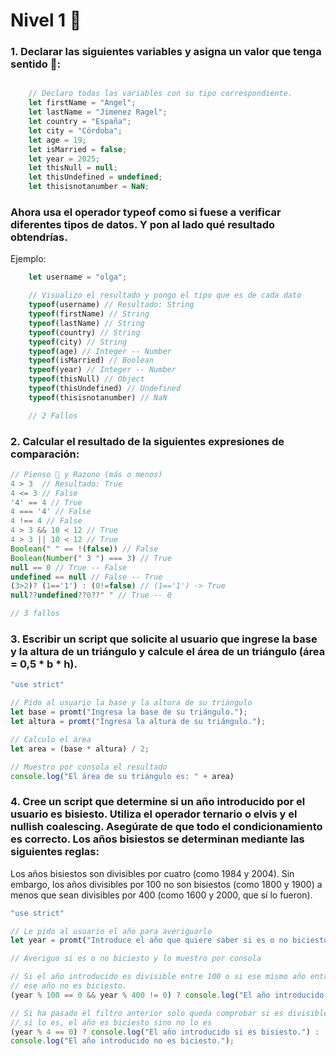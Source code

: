 # Nivel 1 🍼


### 1. Declarar las siguientes variables y asigna un valor que tenga sentido 🧠:
```Javascript  

    // Declaro todas las variables con su tipo correspondiente.
    let firstName = "Angel";
    let lastName = "Jimenez Ragel";
    let country = "España";
    let city = "Córdoba";
    let age = 19;
    let isMarried = false;
    let year = 2025;
    let thisNull = null;
    let thisUndefined = undefined;
    let thisisnotanumber = NaN;

```
            
### Ahora usa el operador typeof como si fuese a verificar diferentes tipos de datos. Y pon al lado qué resultado obtendrías.
Ejemplo:

```Javascript 
    let username = "olga";

    // Visualizo el resultado y pongo el tipo que es de cada dato
    typeof(username) // Resultado: String
    typeof(firstName) // String
    typeof(lastName) // String
    typeof(country) // String
    typeof(city) // String
    typeof(age) // Integer -- Number
    typeof(isMarried) // Boolean
    typeof(year) // Integer -- Number
    typeof(thisNull) // Object
    typeof(thisUndefined) // Undefined
    typeof(thisisnotanumber) // NaN

    // 2 Fallos

```


### 2. Calcular el resultado de la siguientes expresiones de comparación:
```Javascript 
// Pienso 🧠 y Razono (más o menos)
4 > 3  // Resultado: True
4 <= 3 // False
'4' == 4 // True
4 === '4' // False
4 !== 4 // False
4 > 3 && 10 < 12 // True
4 > 3 || 10 < 12 // True
Boolean(" " == !(false)) // False
Boolean(Number(" 3 ") === 3) // True
null == 0 // True -- False
undefined == null // False -- True
(3>2)? (1=='1') : (0!=false) // (1=='1') -> True
null??undefined??0??" " // True -- 0

// 3 fallos

```

### 3. Escribir un script que solicite al usuario que ingrese la base y la altura de un triángulo y calcule el área de un triángulo (área = 0,5 * b * h).

```Javascript 
"use strict"

// Pido al usuario la base y la altura de su triángulo
let base = promt("Ingresa la base de su triángulo.");
let altura = promt("Ingresa la altura de su triángulo.");

// Calculo el área
let area = (base * altura) / 2;

// Muestro por consola el resultado
console.log("El área de su triángulo es: " + area)

```

### 4. Cree un script que determine si un año introducido por el usuario es bisiesto. Utiliza el operador ternario o elvis y el nullish coalescing. Asegúrate de que todo el condicionamiento es correcto. Los años bisiestos se determinan mediante las siguientes reglas:

Los años bisiestos son divisibles por cuatro (como 1984 y 2004). Sin embargo, los años divisibles por 100 no son bisiestos (como 1800 y 1900) a menos que sean divisibles por 400 (como 1600 y 2000, que sí lo fueron).

```JavaScript
"use strict"

// Le pido al usuario el año para averiguarlo
let year = promt("Introduce el año que quiere saber si es o no biciesto.");

// Averiguo si es o no biciesto y lo muestro por consola

// Si el año introducido es divisible entre 100 o si ese mismo año entre 400 no es 0, 
// ese año no es biciesto. 
(year % 100 == 0 && year % 400 != 0) ? console.log("El año introducido no es biciesto.") :

// Si ha pasado el filtro anterior solo queda comprobar si es divisible entre 4
// si lo es, el año es biciesto sino no lo es
(year % 4 == 0) ? console.log("El año introducido si es bisiesto.") : 
console.log("El año introducido no es biciesto.");
```